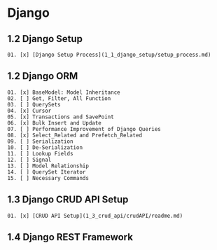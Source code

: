# Django

## 1.2 Django Setup

    01. [x] [Django Setup Process](1_1_django_setup/setup_process.md)

## 1.2 Django ORM

    01. [x] BaseModel: Model Inheritance
    02. [ ] Get, Filter, All Function
    03. [ ] QuerySets
    04. [x] Cursor
    05. [x] Transactions and SavePoint
    06. [x] Bulk Insert and Update
    07. [ ] Performance Improvement of Django Queries
    08. [x] Select_Related and Prefetch_Related
    09. [ ] Serialization
    10. [ ] De-Serialization
    11. [ ] Lookup Fields
    12. [ ] Signal
    13. [ ] Model Relationship
    14. [ ] QuerySet Iterator
    15. [ ] Necessary Commands

## 1.3 Django CRUD API Setup

    01. [x] [CRUD API Setup](1_3_crud_api/crudAPI/readme.md)

## 1.4 Django REST Framework
